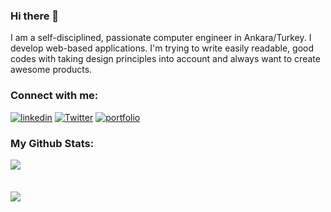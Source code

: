 ### Hi there 👋

I am a self-disciplined, passionate computer engineer in Ankara/Turkey. I develop web-based applications. I'm trying to write easily readable, good codes with taking design principles into account and always want to create awesome products.

### Connect with me:
[![linkedin](https://img.shields.io/badge/linkedin-0A66C2?style=for-the-badge&logo=linkedin&logoColor=white)](https://www.linkedin.com/in/sena-atak%C3%B6%C5%9Fker-3a79b0235/)
[![Twitter](https://img.shields.io/badge/twitter-%231DA1F2.svg?style=for-the-badge&logo=Twitter&logoColor=white)](https://twitter.com/SenaAtakosker)
[![portfolio](https://img.shields.io/badge/Gmail-D14836?style=for-the-badge&logo=gmail&logoColor=white)](mailto:senaatakosker@gmail.com)


### My Github Stats:

<div>
  <a href="https://github-readme-stats.vercel.app/api/top-langs/?username=SwishSwishBish&langs_count=8&hide=php&theme=react&hide_border=true&bg_color=0D1117">
  <img align="left" src="https://github-readme-stats.vercel.app/api/top-langs/?username=SwishSwishBish&langs_count=8&hide=php&theme=react&hide_border=true&bg_color=0D1117" />
</a>
<br/>
<br/>
<br/>
<a href="https://github-readme-stats.vercel.app/api?username=SwishSwishBish&theme=react&hide_border=true&bg_color=0D1117">
  <img  align="left" src="https://github-readme-stats.vercel.app/api?username=SwishSwishBish&count_private=true&show_icons=true&theme=react&hide_border=true&bg_color=0D1117" />
</a>
</div>
